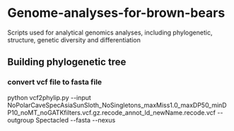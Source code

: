 # Genome-analyses-for-brown-bears
Scripts used for analytical genomics analyses, including phylogenetic, structure, genetic diversity and differentiation

## Building phylogenetic tree
### convert vcf file to fasta file 
python vcf2phylip.py --input NoPolarCaveSpecAsiaSunSloth_NoSingletons_maxMiss1.0_maxDP50_minDP10_noMT_noGATKfilters.vcf.gz.recode_annot_ld_newName.recode.vcf --outgroup Spectacled --fasta --nexus
